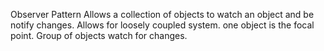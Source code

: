 Observer Pattern
Allows a collection of objects to watch an object and be notify changes.
Allows for loosely coupled system.
one object is the focal point.
Group of objects watch for changes.